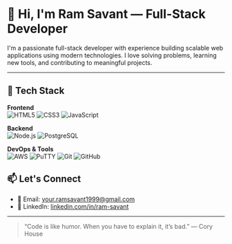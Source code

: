# 👋 Hi, I'm Ram Savant — Full-Stack Developer

I'm a passionate full-stack developer with experience building scalable web applications using modern technologies. I love solving problems, learning new tools, and contributing to meaningful projects.

---

## 🚀 Tech Stack

**Frontend**  
![HTML5](https://img.shields.io/badge/HTML5-E34F26?style=flat&logo=html5&logoColor=white)
![CSS3](https://img.shields.io/badge/CSS3-1572B6?style=flat&logo=css3&logoColor=white)
![JavaScript](https://img.shields.io/badge/JavaScript-F7DF1E?style=flat&logo=javascript&logoColor=black)

**Backend**  
![Node.js](https://img.shields.io/badge/Node.js-339933?style=flat&logo=nodedotjs&logoColor=white)
![PostgreSQL](https://img.shields.io/badge/PostgreSQL-4169E1?style=flat&logo=postgresql&logoColor=white)

**DevOps & Tools**  
![AWS](https://img.shields.io/badge/AWS-232F3E?style=flat&logo=amazon-aws&logoColor=white)
![PuTTY](https://img.shields.io/badge/PuTTY-000000?style=flat&logo=putty&logoColor=white)
![Git](https://img.shields.io/badge/Git-F05032?style=flat&logo=git&logoColor=white)
![GitHub](https://img.shields.io/badge/GitHub-181717?style=flat&logo=github&logoColor=white)


## 📫 Let's Connect

- 📧 Email: your.ramsavant1999@gmail.com
- 💼 LinkedIn: [linkedin.com/in/ram-savant](https://linkedin.com/in/ram-savant)

---

> “Code is like humor. When you have to explain it, it’s bad.” — Cory House

